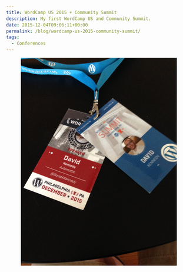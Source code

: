 ```yaml
---
title: WordCamp US 2015 + Community Summit
description: My first WordCamp US and Community Summit.
date: 2015-12-04T09:06:11+00:00
permalink: /blog/wordcamp-us-2015-community-summit/
tags:
  - Conferences
---
```


<figure><img src="./wcus2015-1.jpg" alt="WordCamp US 2015 and Community Summit conference badges, both with rectangular designs, WordPress logos and the words David A. Kennedy, WordCamp US 2015 and Community Summit." loading="eager" decoding="sync"/></figure>
